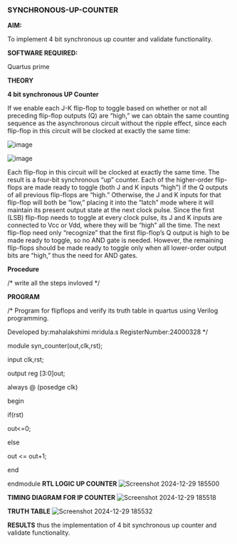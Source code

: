 ### SYNCHRONOUS-UP-COUNTER

**AIM:**

To implement 4 bit synchronous up counter and validate functionality.

**SOFTWARE REQUIRED:**

Quartus prime

**THEORY**

**4 bit synchronous UP Counter**

If we enable each J-K flip-flop to toggle based on whether or not all preceding flip-flop outputs (Q) are “high,” we can obtain the same counting sequence as the asynchronous circuit without the ripple effect, since each flip-flop in this circuit will be clocked at exactly the same time:

![image](https://github.com/naavaneetha/SYNCHRONOUS-UP-COUNTER/assets/154305477/d5db3fa0-e413-404c-b80e-b2f39d82e7e8)


![image](https://github.com/naavaneetha/SYNCHRONOUS-UP-COUNTER/assets/154305477/52cb61eb-d04b-442d-810c-31185a68410b)

Each flip-flop in this circuit will be clocked at exactly the same time.
The result is a four-bit synchronous “up” counter. Each of the higher-order flip-flops are made ready to toggle (both J and K inputs “high”) if the Q outputs of all previous flip-flops are “high.”
Otherwise, the J and K inputs for that flip-flop will both be “low,” placing it into the “latch” mode where it will maintain its present output state at the next clock pulse.
Since the first (LSB) flip-flop needs to toggle at every clock pulse, its J and K inputs are connected to Vcc or Vdd, where they will be “high” all the time.
The next flip-flop need only “recognize” that the first flip-flop’s Q output is high to be made ready to toggle, so no AND gate is needed.
However, the remaining flip-flops should be made ready to toggle only when all lower-order output bits are “high,” thus the need for AND gates.

**Procedure**

/* write all the steps invloved */

**PROGRAM**

/* Program for flipflops and verify its truth table in quartus using Verilog programming. 

Developed by:mahalakshimi mridula.s
RegisterNumber:24000328
*/

module syn_counter(out,clk,rst);

 input clk,rst;
 
 output reg [3:0]out;
 
 always @ (posedge clk)
 
 begin
 
 if(rst)

out<=0;

 else
 
 out <= out+1;
 
 end
 
 endmodule
**RTL LOGIC UP COUNTER**
![Screenshot 2024-12-29 185500](https://github.com/user-attachments/assets/744d343d-111d-4527-9c63-893a932607e5)

**TIMING DIAGRAM FOR IP COUNTER**
![Screenshot 2024-12-29 185518](https://github.com/user-attachments/assets/e7f1227c-cacb-4d8a-a320-999c2a8c9cd6)

**TRUTH TABLE**
![Screenshot 2024-12-29 185532](https://github.com/user-attachments/assets/afbd3042-6cc9-457e-80b5-7aa5abe180a4)

**RESULTS**
thus the implementation of 4 bit synchronous up counter and validate functionality.
